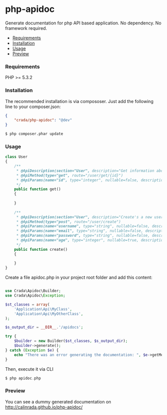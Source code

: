 php-apidoc
==========

Generate documentation for php API based application. No dependency. No framework required.

* [Requirements](#requirements)
* [Installation](#installation)
* [Usage](#usage)
* [Preview](#preview)

### <a id="requirements"></a>Requirements

PHP >= 5.3.2

### <a id="installation"></a>Installation

The recommended installation is via compososer. Just add the following line to your composer.json:

```json
{
    "crada/php-apidoc": "@dev"
}
```

```bash
$ php composer.phar update
```
### <a id="usage"></a>Usage

```php
class User
{
    /**
     * @ApiDescription(section="User", description="Get information about user")
     * @ApiMethod(type="get", route="/user/get/{id}")
     * @ApiParams(name="id", type="integer", nullable=false, description="User id")
     */
    public function get()
    {
    
    }
    
    /**
     * @ApiDescription(section="User", description="Create's a new user")
     * @ApiMethod(type="post", route="/user/create")
     * @ApiParams(name="username", type="string", nullable=false, description="Username")
     * @ApiParams(name="email", type="string", nullable=false, description="Email")
     * @ApiParams(name="password", type="string", nullable=false, description="Password")
     * @ApiParams(name="age", type="integer", nullable=true, description="Age")
     */
    public function create()
    {
    
    }    
}
```

Create a file apidoc.php in your project root folder and add this content:


```php

use Crada\Apidoc\Builder;
use Crada\Apidoc\Exception;

$st_classes = array(
    'Application\Api\MyClass',
    'Application\Api\MyOtherClass',
);

$s_output_dir = __DIR__.'/apidocs';

try {
    $builder = new Builder($st_classes, $s_output_dir);
    $builder->generate();
} catch (Exception $e) {
    echo "There was an error generating the documentation: ", $e->getMessage();
}

```

Then, execute it via CLI

```php
$ php apidoc.php
```

### <a id="preview"></a>Preview

You can see a dummy generated documentation on http://calinrada.github.io/php-apidoc/




